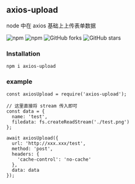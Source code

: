 ## axios-upload
node 中在 axios 基础上上传表单数据

![npm](https://img.shields.io/npm/v/@zhike/axios-upload.svg)
![npm](https://img.shields.io/npm/dm/@zhike/axios-upload.svg)
![![GitHub forks](https://img.shields.io/github/forks/zhike-team/axios-upload.svg?style=social&label=Fork)](https://github.com/zhike-team/axios-upload/fork)
![![GitHub stars](https://img.shields.io/github/stars/zhike-team/axios-upload.svg?style=social&label=Star)](https://github.com/zhike-team/axios-upload)

### Installation
```
npm i axios-upload 
```

### example
```
const axiosUpload = require('axios-upload');

// 这里直接将 stream 传入即可
const data = {
  name: 'test',
  filedata: fs.createReadStream('./test.png')
};

await axiosUpload({
  url: 'http://xxx.xxx/test',
  method: 'post',
  headers: {
    'cache-control': 'no-cache'
  },
  data: data
});
```